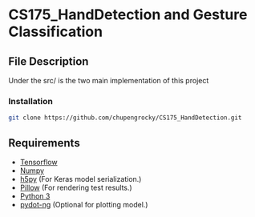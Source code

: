 # CS175_HandDetection and Gesture Classification
## File Description
Under the src/ is the two main implementation of this project

### Installation
```bash
git clone https://github.com/chupengrocky/CS175_HandDetection.git
```
## Requirements

- [Tensorflow](https://www.tensorflow.org/)
- [Numpy](http://www.numpy.org/)
- [h5py](http://www.h5py.org/) (For Keras model serialization.)
- [Pillow](https://pillow.readthedocs.io/) (For rendering test results.)
- [Python 3](https://www.python.org/)
- [pydot-ng](https://github.com/pydot/pydot-ng) (Optional for plotting model.)

